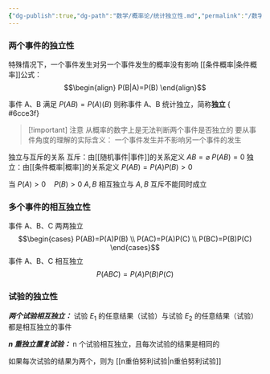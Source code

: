 ```yaml
---
{"dg-publish":true,"dg-path":"数学/概率论/统计独立性.md","permalink":"/数学/概率论/统计独立性/","dgPassFrontmatter":true,"noteIcon":"","created":"2024-05-21T15:20:28.633+08:00","updated":"2024-06-02T10:35:18.283+08:00"}
---
```


### 两个事件的独立性

特殊情况下，一个事件发生对另一个事件发生的概率没有影响
[[条件概率\|条件概率]]公式：
$$\begin{align}
P(B|A)=P(B)
\end{align}$$

事件 A、B 满足 $P(AB)=P(A)(B)$
则称事件 A、B 统计独立，简称**独立**
{ #6cce3f}



>[!important] 注意
>从概率的数字上是无法判断两个事件是否独立的
>要从事件角度的理解的实际含义：
>一个事件发生并不影响另一个事件的发生


独立与互斥的关系
互斥：由[[随机事件\|事件]]的关系定义
	$AB=\varnothing$    $P(AB)=0$
独立：由[[条件概率\|概率]]的关系定义
	$P(AB)=P(A)P(B)>0$

当 $P(A)>0\quad P(B)>0$
$A,B$ 相互独立与 $A,B$ 互斥不能同时成立

### 多个事件的相互独立性
事件 A、B、C 两两独立
$$\begin{cases}
P(AB)=P(A)P(B) \\
P(AC)=P(A)P(C) \\
P(BC)=P(B)P(C)
\end{cases}$$
事件 A、B、C 相互独立
$$P(ABC)=P(A)P(B)P(C)$$

### 试验的独立性

***两个试验相互独立：***
试验 $E_{1}$ 的任意结果（试验）与试验 $E_{2}$ 的任意结果（试验）都是相互独立的事件

***n 重独立置复试验：***
n 个试验相互独立，且每次试验的结果是相同的

如果每次试验的结果为两个，则为 [[n重伯努利试验\|n重伯努利试验]]

